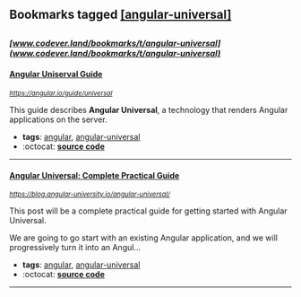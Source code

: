 ## Bookmarks tagged [[angular-universal]](https://www.codever.land/search?q=[angular-universal])

_<sup><sup>[www.codever.land/bookmarks/t/angular-universal](www.codever.land/bookmarks/t/angular-universal)</sup></sup>_
---
#### [Angular Uniserval Guide](https://angular.io/guide/universal)
_<sup>https://angular.io/guide/universal</sup>_

This guide describes **Angular Universal**, a technology that renders Angular applications on the server.
* **tags**: [angular](../tagged/angular.md), [angular-universal](../tagged/angular-universal.md)
* :octocat: **[source code](https://angular.io/generated/zips/universal/universal.zip)**
---
#### [Angular Universal: Complete Practical Guide](https://blog.angular-university.io/angular-universal/)
_<sup>https://blog.angular-university.io/angular-universal/</sup>_

This post will be a complete practical guide for getting started with Angular Universal.

We are going to go start with an existing Angular application, and we will progressively turn it into an Angul...
* **tags**: [angular](../tagged/angular.md), [angular-universal](../tagged/angular-universal.md)
* :octocat: **[source code](https://github.com/angular-university/angular-universal-course)**
---
